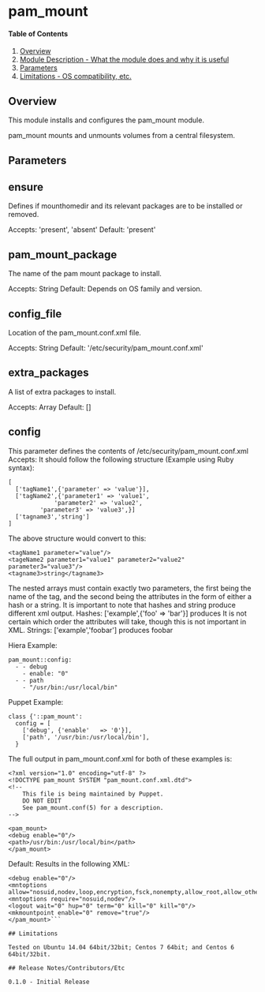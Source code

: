 # pam_mount

#### Table of Contents

1. [Overview](#overview)
2. [Module Description - What the module does and why it is useful](#module-description)
3. [Parameters](#usage)
4. [Limitations - OS compatibility, etc.](#limitations)

## Overview

This module installs and configures the pam_mount module.

pam_mount mounts and unmounts volumes from a central filesystem. 

## Parameters

ensure
------

Defines if mounthomedir and its relevant packages are to be installed or removed.

Accepts: 'present', 'absent'
Default: 'present'

pam_mount_package
-----------------

The name of the pam mount package to install.

Accepts: String
Default: Depends on OS family and version.

config_file
-----------

Location of the pam_mount.conf.xml file.

Accepts: String
Default: '/etc/security/pam_mount.conf.xml'

extra_packages
--------------

A list of extra packages to install.

Accepts: Array
Default: []

config
------

This parameter defines the contents of /etc/security/pam_mount.conf.xml
Accepts: It should follow the following structure (Example using Ruby syntax):

```
[
  ['tagName1',{'parameter' => 'value'}],
  ['tagName2',{'parameter1' => 'value1',
             'parameter2' => 'value2',
	     'parameter3' => 'value3',}]
  ['tagname3','string']
]
```

The above structure would convert to this:
```
<tagName1 parameter="value"/>
<tageName2 parameter1="value1" parameter2="value2" parameter3="value3"/>
<tagname3>string</tagname3>
```

The nested arrays must contain exactly two parameters, the first being the name of the tag, 
and the second being the attributes in the form of either a hash or a string.
It is important to note that hashes and string produce different xml output.
Hashes:
['example',{'foo' => 'bar'}] produces <example foo="bar"/>
It is not certain which order the attributes will take, though this is not important in XML. 
Strings:
['example','foobar'] produces <example>foobar</example>

Hiera Example:

```
pam_mount::config:
  - - debug
    - enable: "0"
  - - path
    - "/usr/bin:/usr/local/bin"
```

Puppet Example: 

```
class {'::pam_mount':
  config = [
    ['debug', {'enable'   => '0'}],
    ['path', '/usr/bin:/usr/local/bin'],
  }
```

The full output in pam_mount.conf.xml for both of these examples is:
```
<?xml version="1.0" encoding="utf-8" ?>
<!DOCTYPE pam_mount SYSTEM "pam_mount.conf.xml.dtd">
<!--
	This file is being maintained by Puppet.
 	DO NOT EDIT
	See pam_mount.conf(5) for a description.
-->

<pam_mount>
<debug enable="0"/>
<path>/usr/bin:/usr/local/bin</path>
</pam_mount>
```

Default: Results in the following XML:
```<pam_mount>
<debug enable="0"/>
<mntoptions allow="nosuid,nodev,loop,encryption,fsck,nonempty,allow_root,allow_other"/>
<mntoptions require="nosuid,nodev"/>
<logout wait="0" hup="0" term="0" kill="0" kill="0"/>
<mkmountpoint enable="0" remove="true"/>
</pam_mount>```

## Limitations

Tested on Ubuntu 14.04 64bit/32bit; Centos 7 64bit; and Centos 6 64bit/32bit.

## Release Notes/Contributors/Etc 

0.1.0 - Initial Release 
